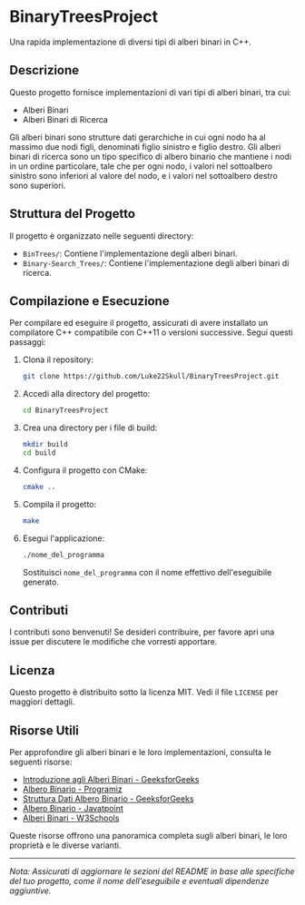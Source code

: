# BinaryTreesProject

Una rapida implementazione di diversi tipi di alberi binari in C++.

## Descrizione

Questo progetto fornisce implementazioni di vari tipi di alberi binari, tra cui:

- Alberi Binari
- Alberi Binari di Ricerca

Gli alberi binari sono strutture dati gerarchiche in cui ogni nodo ha al massimo due nodi figli, denominati figlio sinistro e figlio destro. Gli alberi binari di ricerca sono un tipo specifico di albero binario che mantiene i nodi in un ordine particolare, tale che per ogni nodo, i valori nel sottoalbero sinistro sono inferiori al valore del nodo, e i valori nel sottoalbero destro sono superiori.

## Struttura del Progetto

Il progetto è organizzato nelle seguenti directory:

- `BinTrees/`: Contiene l'implementazione degli alberi binari.
- `Binary-Search_Trees/`: Contiene l'implementazione degli alberi binari di ricerca.

## Compilazione e Esecuzione

Per compilare ed eseguire il progetto, assicurati di avere installato un compilatore C++ compatibile con C++11 o versioni successive. Segui questi passaggi:

1. Clona il repository:

   ```bash
   git clone https://github.com/Luke22Skull/BinaryTreesProject.git
   ```

2. Accedi alla directory del progetto:

   ```bash
   cd BinaryTreesProject
   ```

3. Crea una directory per i file di build:

   ```bash
   mkdir build
   cd build
   ```

4. Configura il progetto con CMake:

   ```bash
   cmake ..
   ```

5. Compila il progetto:

   ```bash
   make
   ```

6. Esegui l'applicazione:

   ```bash
   ./nome_del_programma
   ```

   Sostituisci `nome_del_programma` con il nome effettivo dell'eseguibile generato.

## Contributi

I contributi sono benvenuti! Se desideri contribuire, per favore apri una issue per discutere le modifiche che vorresti apportare.

## Licenza

Questo progetto è distribuito sotto la licenza MIT. Vedi il file `LICENSE` per maggiori dettagli.

## Risorse Utili

Per approfondire gli alberi binari e le loro implementazioni, consulta le seguenti risorse:

- [Introduzione agli Alberi Binari - GeeksforGeeks](https://www.geeksforgeeks.org/introduction-to-binary-tree/)
- [Albero Binario - Programiz](https://www.programiz.com/dsa/binary-tree)
- [Struttura Dati Albero Binario - GeeksforGeeks](https://www.geeksforgeeks.org/binary-tree-data-structure/)
- [Albero Binario - Javatpoint](https://www.javatpoint.com/binary-tree)
- [Alberi Binari - W3Schools](https://www.w3schools.com/dsa/dsa_data_binarytrees.php)

Queste risorse offrono una panoramica completa sugli alberi binari, le loro proprietà e le diverse varianti.

---

*Nota: Assicurati di aggiornare le sezioni del README in base alle specifiche del tuo progetto, come il nome dell'eseguibile e eventuali dipendenze aggiuntive.*
